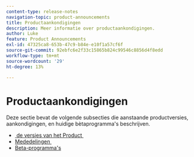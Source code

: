```yaml
---
content-type: release-notes
navigation-topic: product-announcements
title: Productaankondigingen
description: Meer informatie over productaankondigingen.
author: Luke
feature: Product Announcements
exl-id: 47325ca8-653b-47c9-b84e-e10f1a57cf6f
source-git-commit: 92ebfc6e2f33c15865b824c99546c8856d4f8edd
workflow-type: tm+mt
source-wordcount: '29'
ht-degree: 13%

---
```


# Productaankondigingen

Deze sectie bevat de volgende subsecties die aanstaande productversies, aankondigingen, en huidige bètaprogramma&#39;s beschrijven.

* [&#x200B; de versies van het Product &#x200B;](../product-announcements/product-releases/product-releases.md)
* [&#x200B; Mededelingen &#x200B;](../product-announcements/announcements/announcements.md)
* [Beta-programma&#39;s](../product-announcements/betas/betas.md)
